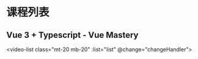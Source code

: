 
# 课程列表

## Vue 3 + Typescript - Vue Mastery

<video-list class="mt-20 mb-20" :list="list" @change="changeHandler"></video-list>

<script lang="ts" setup>
import VideoList, { type ListItemRecord } from '@/components/VideoList.vue';
const list:Array<ListItemRecord> = [
    {"title":"Typescript- 1 - Why Vue & TypeScript","href":"https://www.bilibili.com/video/BV1Cy4y1J7Ww?p=1","durction":"09:29"},
    {"title":"Typescript- 2 - Setting Up Vue 3 + TS","href":"https://www.bilibili.com/video/BV1Cy4y1J7Ww?p=2","durction":"06:08"},
    {"title":"Typescript- 3 - Creating Components with TypeScript","href":"https://www.bilibili.com/video/BV1Cy4y1J7Ww?p=3","durction":"04:15"},
    {"title":"Typescript- 4 - Type Fundamentals","href":"https://www.bilibili.com/video/BV1Cy4y1J7Ww?p=4","durction":"07:52"},
    {"title":"Typescript- 5 - Defining Custom Types","href":"https://www.bilibili.com/video/BV1Cy4y1J7Ww?p=5","durction":"05:56"},
    {"title":"Typescript- 6 - Data with Custom Types","href":"https://www.bilibili.com/video/BV1Cy4y1J7Ww?p=6","durction":"06:31"},
    {"title":"Typescript- 7 - Props with Types","href":"https://www.bilibili.com/video/BV1Cy4y1J7Ww?p=7","durction":"04:10"},
    {"title":"Typescript- 8 - Computed & Methods with Custom Types","href":"https://www.bilibili.com/video/BV1Cy4y1J7Ww?p=8","durction":"03:46"},
    {"title":"Typescript- 9 - Next Steps","href":"https://www.bilibili.com/video/BV1Cy4y1J7Ww?p=9","durction":"01:44"},
    {"title":"Typescript- 10 - Bonus- Composition API","href":"https://www.bilibili.com/video/BV1Cy4y1J7Ww?p=10","durction":"06:23"}
];

const changeHandler = (item: ListItemRecord) => {
    window.open(item.href);
}
</script>